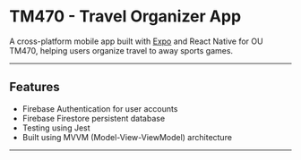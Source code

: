 # TM470 - Travel Organizer App

A cross-platform mobile app built with [Expo](https://expo.dev) and React Native for OU TM470, helping users organize travel to away sports games.

---

## Features

- Firebase Authentication for user accounts
- Firebase Firestore persistent database
- Testing using Jest
- Built using MVVM (Model-View-ViewModel) architecture

---
